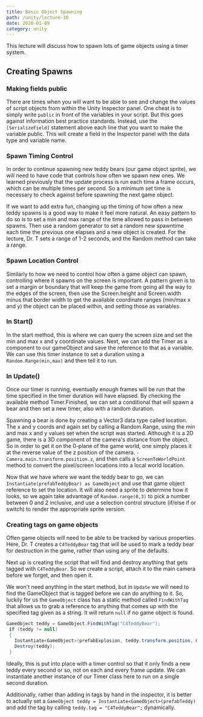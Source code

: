 ```yaml
---
title: Basic Object Spawning
path: /unity/lecture-10
date: 2020-01-09
category: unity
---
```


This lecture will discuss how to spawn lots of game objects using a timer system.

## Creating Spawns

### Making fields public

There are times when you will want to be able to see and change the values of script objects from within the Unity Inspector panel. One cheat is to simply write `public` in front of the variables in your script. But this goes against information best practice standards. Instead, use the `[SerializeField]` statement above each line that you want to make the variable public. This will create a field in the Inspector panel with the data type and variable name.

### Spawn Timing Control

In order to continue spawning new teddy bears (our game object sprite), we will need to have code that controls how often we spawn new ones. We learned previously that the update process is run each time a frame occurs, which can be multiple times per second. So a minimum set time is necessary to check against before spawning the next game object.

If we want to add extra fun, changing up the timing of how often a new teddy spawns is a good way to make it feel more natural. An easy pattern to do so is to set a min and max range of the time allowed to pass in between spawns. Then use a random generator to set a random new spawntime each time the previous one elapses and a new object is created. For the lecture, Dr. T sets a range of 1-2 seconds, and the Random method can take a range.

### Spawn Location Control

Similarly to how we need to control how often a game object can spawn, controlling where it spawns on the screen is important. A pattern given is to set a margin or boundary that will keep the game from going all the way to the edges of the screen, then use the Screen.height and Screen.width minus that border width to get the available coordinate ranges (min/max x and y) the object can be placed within, and setting those as variables.

### In Start()

In the start method, this is where we can query the screen size and set the min and max x and y coordinate values. Next, we can add the Timer as a component to our gameObject and save the reference to that as a variable. We can use this timer instance to set a duration using a `Random.Range(min,max)` and then tell it to run.

### In Update()

Once our timer is running, eventually enough frames will be run that the time specified in the timer duration will have elapsed. By checking the available method Timer.Finished, we can set a conditional that will spawn a bear and then set a new timer, also with a random duration.

Spawning a bear is done by creating a Vector3 data type called location. The x and y coords and again set by calling a Random.Range, using the min and max x and y values set when the script was started. Although it is a 2D game, there is a 3D component of the camera's distance from the object. So in order to get it on the 0-plane of the game world, one simply places it at the reverse value of the z position of the camera. `-Camera.main.transform.position.z`, and then calls a `ScreenToWorldPoint` method to convert the pixel/screen locations into a local world location.

Now that we have where we want the teddy bear to go, we can `Instantiate(prefabTeddyBear) as GameObject` and use that game object reference to set the location. It will also need a sprite to determine how it looks, so we again take advantage of `Random.range(0,3)` to pick a number between 0 and 2 inclusive, and use a selection control structure (if/else if or switch) to render the appropriate sprite version.

### Creating tags on game objects

Often game objects will need to be able to be tracked by various properties. Here, Dr. T creates a `C4TeddyBear` tag that will be used to mark a teddy bear for destruction in the game, rather than using any of the defaults.

Next up is creating the script that will find and destroy anything that gets tagged with `C4TeddyBear`. So we create a script, attach it to the main camera before we forget, and then open it.

We won't need anything in the start method, but in `Update` we will need to find the GameObject that is tagged before we can do anything to it. So, luckily for us the `GameObject` class has a static method called `FindWithTag` that allows us to grab a reference to anything that comes up with the specified tag given as a string. It will return `null` if no game object is found.

```c#
GameObject teddy = GameObject.FindWithTag("C4TeddyBear");
 if (teddy != null)
 {
   Instantiate<GameObject>(prefabExplosion, teddy.transform.position, Quaternion.identity);
   Destroy(teddy);
 }
```

Ideally, this is put into place with a timer control so that it only finds a new teddy every second or so, not on each and every frame update. We can instantiate another instance of our Timer class here to run on a single second duration.

Additionally, rather than adding in tags by hand in the inspector, it is better to actually set a `GameObject teddy = Instantiate<GameObject>(prefabTeddy)` and add the tag by calling `teddy.tag = "C4TeddyBear";` dynamically.
